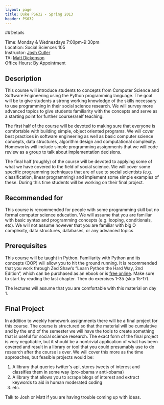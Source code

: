 ```yaml
---
layout: page
title: Duke PS632 - Spring 2013
header: PS632
---
```


##Details

Time: Monday & Wednesdays 7:00pm-9:30pm  
Location: Social Sciences 105  
Instructor: [Josh Cutler](mailto:josh.cutler@duke.edu)  
TA: [Matt Dickenson](mailto:matthew.dickenson@duke.edu)  
Office Hours: By Appointment  

## Description

This course will introduce students to concepts from Computer Science and Software Engineering using the Python programming language. The goal will be to give students a strong working knowledge of the skills necessary to use programming in their social science research. We will survey more advanced topics to give students familiarity with the concepts and serve as a starting point for further courses/self teaching.

The first half of the course will be devoted to making sure that everyone is comfortable with building simple, object oriented programs. We will cover best practices in software engineering as well as basic computer science concepts, data structures, algorithm design and computational complexity. Homeworks will include simple programming assignments that we will code review as a group to talk about implementation decisions.

The final half (roughly) of the course will be devoted to applying some of what we have covered to the field of social science. We will cover some specific programming techniques that are of use to social scientists (e.g. classification, linear programming) and implement some simple examples of these.  During this time students will be working on their final project.
    
## Recommended for

This course is recommended for people with some programming skill but no formal computer science education.  We will assume that you are familiar with basic syntax and programming concepts (e.g. looping, conditionals, etc).  We will not assume however that you are familiar with big O complexity, data structures, databases, or any advanced topics.

## Prerequisites

This course will be taught in Python. Familiarity with Python and its concepts (OOP) will allow you to hit the ground running. It is recommended that you work through Zed Shaw’s ”Learn Python the Hard Way, 2nd Edition”, which can be purchased as an ebook or is [free online](http://learnpythonthehardway.org/book/). Make sure to start by reading the last chapter. Then do exercises 1-35 (skip 15-17).

The lectures will assume that you are comfortable with this material on day 1.

## Final Project
In addition to weekly homework assignments there will be a final project for this course.  The course is structured so that the material will be cumulative and by the end of the semester we will have the tools to create something that is useful for social science research.  The exact form of the final project is very negotiable, but it should be a nontrivial application of what has been covered and result in a library or tool that you could presumably use to do research after the course is over.  We will cover this more as the time approaches, but feasible projects would be:

1. A library that queries twitter's api, stores tweets of interest and classifies them in some way (pro-obama v anti-obama)
2. A library that allows you to scrape blogs of interest and extract keywords to aid in human moderated coding
3. etc.

Talk to Josh or Matt if you are having trouble coming up with ideas. 


